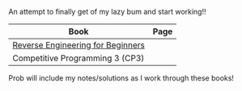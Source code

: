 An attempt to finally get of my lazy bum and start working!!

Book | Page
---- | -----
 [Reverse Engineering for Beginners](https://beginners.re/paywall/Reverse-Engineering-for-Beginners/) |
 Competitive Programming 3 (CP3) | 
 

 Prob will include my notes/solutions as I work through these books!

